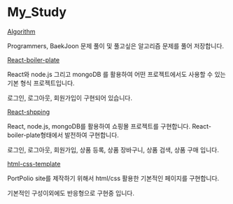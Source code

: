 # My_Study

[Algorithm](https://www.notion.so/Algorithm-f38821e716ac4da0bd1d7059e64b5101)

Programmers, BaekJoon 문제 풀이 및 풀고싶은 알고리즘 문제를 풀어 저장합니다.

[React-boiler-plate](https://www.notion.so/React-boiler-plate-46045eb4e31b4f5081ba5d374806791e)

React와 node.js 그리고 mongoDB 를 활용하여 어떤 프로젝트에서도 사용할 수 있는 기본 형식 프로젝트입니다.

로그인, 로그아웃, 회원가입이 구현되어 있습니다.

[React-shpping](https://www.notion.so/React-shpping-8c95f0777add44a8a52bafe273e8a96f)

React, node.js, mongoDB를 활용하여 쇼핑몰 프로젝트를 구현합니다. React-boiler-plate형태에서 발전하여 구현합니다.

로그인, 로그아웃, 회원가입, 상품 등록, 상품 장바구니, 상품 검색, 상품 구매 입니다.

[html-css-template](https://www.notion.so/html-css-template-5d8449b1afc846e0bf2a17f1d180a33c)

PortPolio site를 제작하기 위해서 html/css 활용한 기본적인 페이지를 구현합니다.

기본적인 구성이외에도 반응형으로 구현중 입니다.